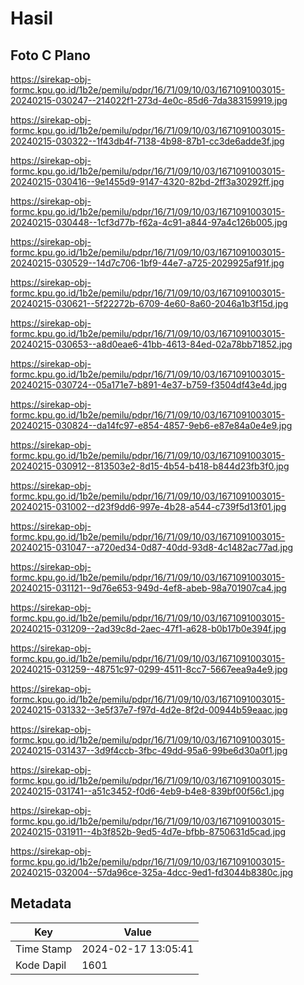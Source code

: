 # Hasil

## Foto C Plano

https://sirekap-obj-formc.kpu.go.id/1b2e/pemilu/pdpr/16/71/09/10/03/1671091003015-20240215-030247--214022f1-273d-4e0c-85d6-7da383159919.jpg

https://sirekap-obj-formc.kpu.go.id/1b2e/pemilu/pdpr/16/71/09/10/03/1671091003015-20240215-030322--1f43db4f-7138-4b98-87b1-cc3de6adde3f.jpg

https://sirekap-obj-formc.kpu.go.id/1b2e/pemilu/pdpr/16/71/09/10/03/1671091003015-20240215-030416--9e1455d9-9147-4320-82bd-2ff3a30292ff.jpg

https://sirekap-obj-formc.kpu.go.id/1b2e/pemilu/pdpr/16/71/09/10/03/1671091003015-20240215-030448--1cf3d77b-f62a-4c91-a844-97a4c126b005.jpg

https://sirekap-obj-formc.kpu.go.id/1b2e/pemilu/pdpr/16/71/09/10/03/1671091003015-20240215-030529--14d7c706-1bf9-44e7-a725-2029925af91f.jpg

https://sirekap-obj-formc.kpu.go.id/1b2e/pemilu/pdpr/16/71/09/10/03/1671091003015-20240215-030621--5f22272b-6709-4e60-8a60-2046a1b3f15d.jpg

https://sirekap-obj-formc.kpu.go.id/1b2e/pemilu/pdpr/16/71/09/10/03/1671091003015-20240215-030653--a8d0eae6-41bb-4613-84ed-02a78bb71852.jpg

https://sirekap-obj-formc.kpu.go.id/1b2e/pemilu/pdpr/16/71/09/10/03/1671091003015-20240215-030724--05a171e7-b891-4e37-b759-f3504df43e4d.jpg

https://sirekap-obj-formc.kpu.go.id/1b2e/pemilu/pdpr/16/71/09/10/03/1671091003015-20240215-030824--da14fc97-e854-4857-9eb6-e87e84a0e4e9.jpg

https://sirekap-obj-formc.kpu.go.id/1b2e/pemilu/pdpr/16/71/09/10/03/1671091003015-20240215-030912--813503e2-8d15-4b54-b418-b844d23fb3f0.jpg

https://sirekap-obj-formc.kpu.go.id/1b2e/pemilu/pdpr/16/71/09/10/03/1671091003015-20240215-031002--d23f9dd6-997e-4b28-a544-c739f5d13f01.jpg

https://sirekap-obj-formc.kpu.go.id/1b2e/pemilu/pdpr/16/71/09/10/03/1671091003015-20240215-031047--a720ed34-0d87-40dd-93d8-4c1482ac77ad.jpg

https://sirekap-obj-formc.kpu.go.id/1b2e/pemilu/pdpr/16/71/09/10/03/1671091003015-20240215-031121--9d76e653-949d-4ef8-abeb-98a701907ca4.jpg

https://sirekap-obj-formc.kpu.go.id/1b2e/pemilu/pdpr/16/71/09/10/03/1671091003015-20240215-031209--2ad39c8d-2aec-47f1-a628-b0b17b0e394f.jpg

https://sirekap-obj-formc.kpu.go.id/1b2e/pemilu/pdpr/16/71/09/10/03/1671091003015-20240215-031259--48751c97-0299-4511-8cc7-5667eea9a4e9.jpg

https://sirekap-obj-formc.kpu.go.id/1b2e/pemilu/pdpr/16/71/09/10/03/1671091003015-20240215-031332--3e5f37e7-f97d-4d2e-8f2d-00944b59eaac.jpg

https://sirekap-obj-formc.kpu.go.id/1b2e/pemilu/pdpr/16/71/09/10/03/1671091003015-20240215-031437--3d9f4ccb-3fbc-49dd-95a6-99be6d30a0f1.jpg

https://sirekap-obj-formc.kpu.go.id/1b2e/pemilu/pdpr/16/71/09/10/03/1671091003015-20240215-031741--a51c3452-f0d6-4eb9-b4e8-839bf00f56c1.jpg

https://sirekap-obj-formc.kpu.go.id/1b2e/pemilu/pdpr/16/71/09/10/03/1671091003015-20240215-031911--4b3f852b-9ed5-4d7e-bfbb-8750631d5cad.jpg

https://sirekap-obj-formc.kpu.go.id/1b2e/pemilu/pdpr/16/71/09/10/03/1671091003015-20240215-032004--57da96ce-325a-4dcc-9ed1-fd3044b8380c.jpg


## Metadata

| Key        | Value               |
| ---------- | ------------------- |
| Time Stamp | 2024-02-17 13:05:41 |
| Kode Dapil | 1601                |



